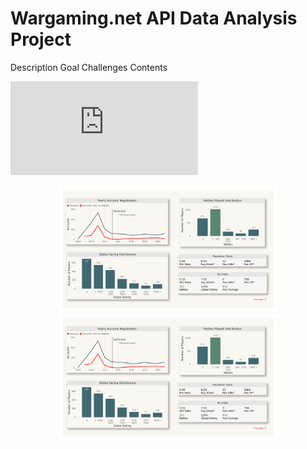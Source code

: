 # Wargaming.net API Data Analysis Project

Description
Goal
Challenges
Contents


![Link to PowerBI](https://github.com/Marks9001/Data-Analysis-Project-Python-PowerBI-/blob/main/Power%20BI%20_Wargaming%20project.pdf)


<p align="center">
  <img src="https://github.com/Marks9001/Data-Analysis-Project-Python-PowerBI-/blob/main/Power%20BI%20_Wargaming%20project.pdf" width="350" title="hover text">
  <img src="https://github.com/Marks9001/Data-Analysis-Project-Python-PowerBI-/blob/main/Power%20BI%20_Wargaming%20project.pdf" width="350" alt="accessibility text">
</p>
